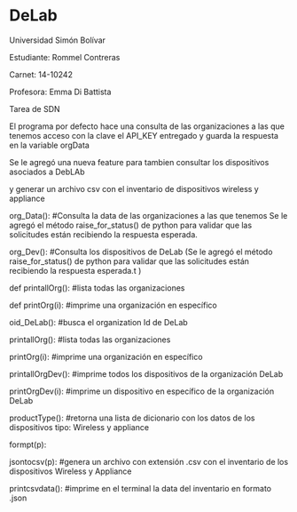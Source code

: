 # DeLab
Universidad Simón Bolívar

Estudiante: Rommel Contreras

Carnet: 14-10242

Profesora: Emma Di Battista


Tarea de SDN


El programa por defecto hace una consulta de las organizaciones a las que tenemos acceso con la clave el API_KEY entregado y guarda la respuesta en la variable orgData

Se le agregó una nueva feature para tambien consultar los dispositivos asociados a DebLAb

y generar un archivo csv con el inventario de dispositivos wireless y appliance

org_Data(): #Consulta la data de las organizaciones a las que tenemos Se le agregó el método raise_for_status() de python para validar que las solicitudes están recibiendo la respuesta esperada.

org_Dev(): #Consulta los dispositivos de DeLab
(Se le agregó el método raise_for_status() de python para validar que las solicitudes están recibiendo la respuesta esperada.t )

def printallOrg(): #lista todas las organizaciones

def printOrg(i): #imprime una organización en específico

oid_DeLab(): #busca el organization Id de DeLab

printallOrg(): #lista todas las organizaciones

printOrg(i): #imprime una organización en específico

printallOrgDev(): #imprime todos los dispositivos de la organización DeLab

printOrgDev(i):   #imprime un dispositivo en específico de la organización DeLab

productType(): #retorna una lista de dicionario con los datos de los dispositivos tipo: Wireless y appliance

formpt(p):

jsontocsv(p): #genera un archivo con extensión .csv con el inventario de los dispositivos Wireless y Appliance

printcsvdata(): #imprime en el terminal la data del inventario en formato .json

